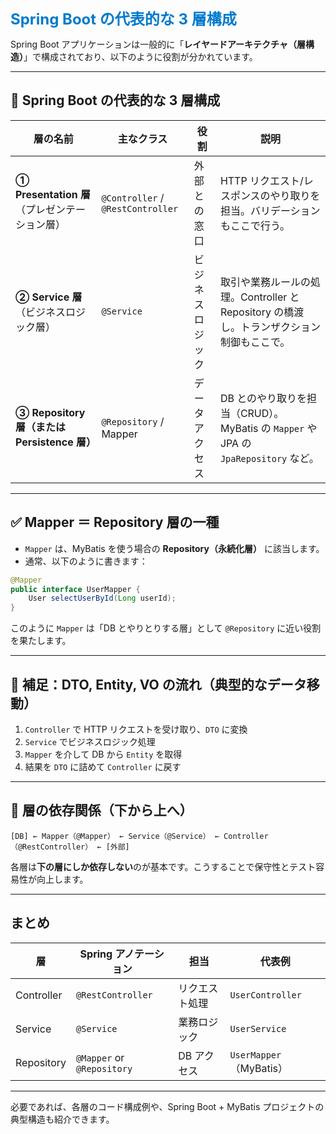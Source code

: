 <span style="color: #007acc; font-weight: bold; font-size: 1.5rem;">Spring Boot の代表的な 3 層構成</span>

Spring Boot アプリケーションは一般的に「**レイヤードアーキテクチャ（層構造）**」で構成されており、以下のように役割が分かれています。

---

## 🔧 Spring Boot の代表的な 3 層構成

| 層の名前                                      | 主なクラス                        | 役割             | 説明                                                                                      |
| --------------------------------------------- | --------------------------------- | ---------------- | ----------------------------------------------------------------------------------------- |
| **① Presentation 層**（プレゼンテーション層） | `@Controller` / `@RestController` | 外部との窓口     | HTTP リクエスト/レスポンスのやり取りを担当。バリデーションもここで行う。                  |
| **② Service 層**（ビジネスロジック層）        | `@Service`                        | ビジネスロジック | 取引や業務ルールの処理。Controller と Repository の橋渡し。トランザクション制御もここで。 |
| **③ Repository 層（または Persistence 層）**  | `@Repository` / Mapper            | データアクセス   | DB とのやり取りを担当（CRUD）。MyBatis の `Mapper` や JPA の `JpaRepository` など。       |

---

## ✅ Mapper ＝ Repository 層の一種

- `Mapper` は、MyBatis を使う場合の **Repository（永続化層）** に該当します。
- 通常、以下のように書きます：

```java
@Mapper
public interface UserMapper {
    User selectUserById(Long userId);
}
```

このように `Mapper` は「DB とやりとりする層」として `@Repository` に近い役割を果たします。

---

## 📌 補足：DTO, Entity, VO の流れ（典型的なデータ移動）

1. `Controller` で HTTP リクエストを受け取り、`DTO` に変換
2. `Service` でビジネスロジック処理
3. `Mapper` を介して DB から `Entity` を取得
4. 結果を `DTO` に詰めて `Controller` に戻す

---

## 🧱 層の依存関係（下から上へ）

```
[DB] ← Mapper（@Mapper） ← Service（@Service） ← Controller（@RestController） ← [外部]
```

各層は**下の層にしか依存しない**のが基本です。こうすることで保守性とテスト容易性が向上します。

---

## まとめ

| 層         | Spring アノテーション      | 担当           | 代表例                  |
| ---------- | -------------------------- | -------------- | ----------------------- |
| Controller | `@RestController`          | リクエスト処理 | `UserController`        |
| Service    | `@Service`                 | 業務ロジック   | `UserService`           |
| Repository | `@Mapper` or `@Repository` | DB アクセス    | `UserMapper`（MyBatis） |

---

必要であれば、各層のコード構成例や、Spring Boot + MyBatis プロジェクトの典型構造も紹介できます。
